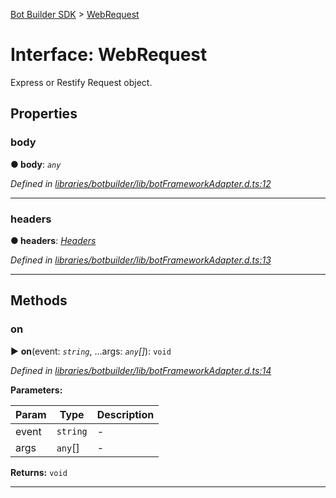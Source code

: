[Bot Builder SDK](../README.md) > [WebRequest](../interfaces/botbuilder.webrequest.md)



# Interface: WebRequest


Express or Restify Request object.


## Properties
<a id="body"></a>

###  body

**●  body**:  *`any`* 

*Defined in [libraries/botbuilder/lib/botFrameworkAdapter.d.ts:12](https://github.com/Microsoft/botbuilder-js/blob/f1f9b42/libraries/botbuilder/lib/botFrameworkAdapter.d.ts#L12)*





___

<a id="headers"></a>

###  headers

**●  headers**:  *[Headers](botbuilder.headers.md)* 

*Defined in [libraries/botbuilder/lib/botFrameworkAdapter.d.ts:13](https://github.com/Microsoft/botbuilder-js/blob/f1f9b42/libraries/botbuilder/lib/botFrameworkAdapter.d.ts#L13)*





___


## Methods
<a id="on"></a>

###  on

► **on**(event: *`string`*, ...args: *`any`[]*): `void`



*Defined in [libraries/botbuilder/lib/botFrameworkAdapter.d.ts:14](https://github.com/Microsoft/botbuilder-js/blob/f1f9b42/libraries/botbuilder/lib/botFrameworkAdapter.d.ts#L14)*



**Parameters:**

| Param | Type | Description |
| ------ | ------ | ------ |
| event | `string`   |  - |
| args | `any`[]   |  - |





**Returns:** `void`





___


